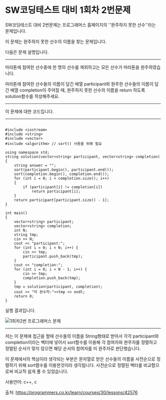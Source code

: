 # SW코딩테스트 대비 1회차 2번문제

SW코딩테스트 대비 2번문제는 프로그래머스 홈페이지의 ''완주하지 못한 선수''라는 문제입니다.

이 문제는 완주하지 못한 선수의 이름을 찾는 문제입니다.

다음은 문제 설명입니다.

---

마라톤에 참여한 선수중에 한 명의 선수를 제외하고는 모든 선수가 마라톤을 완주하였습니다.

마라톤에 참여한 선수들의 이름이 담긴 배열 participant와 완주한 선수들의 이름이 담긴 배열 completion이 주어질 때, 완주하지 못한 선수의 이름을 return 하도록 solution함수를 작성해주세요.

---

이 문제에 대한 코드입니다.

---

```

#include <iostream>
#include <string>
#include <vector>
#include <algorithm> // sort() 사용을 위해 필요

using namespace std;
string solution(vector<string> participant, vector<string> completion) {
	string answer = "";
	sort(participant.begin(), participant.end());
	sort(completion.begin(), completion.end());
	for (int i = 0; i < completion.size(); i++)
	{
		if (participant[i] != completion[i])
			return participant[i];
	}
	return participant[participant.size() - 1];
}

int main()
{
	vector<string> participant;
	vector<string> completion;
	int N;
	string tmp;
	cin >> N;
	cout << "participant:";
	for (int i = 0; i < N; i++) {
		cin >> tmp;
		participant.push_back(tmp);
	}
	cout << "completion:";
	for (int i = 0; i < N - 1; i++) {
		cin >> tmp;
		completion.push_back(tmp);
	}
	tmp = solution(participant, completion);
	cout << "미 완수자:"<<tmp << endl;
	return 0;
}

```

실행 결과입니다.

![1회차2번 프로그래머스 문제](https://user-images.githubusercontent.com/52284829/68770113-e4032c00-0668-11ea-8509-400152ae7757.png)

---

저는 이 문제에 접근을 할때 선수들의 이름을 String형태로 받아서 각각 participant와 completion이라는 벡터에 넣어서 sort함수를 이용해 각 참여자와 완주자를 정렬하고 정렬된 순서가 맞지 않으면 해당 순서의 참여자를 미 완주자로 판단했습니다.

이 문제에서의 핵심이라 생각되는 부분은 문자열로 받은 선수들의 이름을 사전순으로 정렬하기 위해 sort함수를 이용한것이라 생각됩니다. 사전순으로 정렬된 벡터를 비교함으로써 비교적 쉽게 풀 수 있었습니다.

사용언어: c++, c

출처:  https://programmers.co.kr/learn/courses/30/lessons/42576 